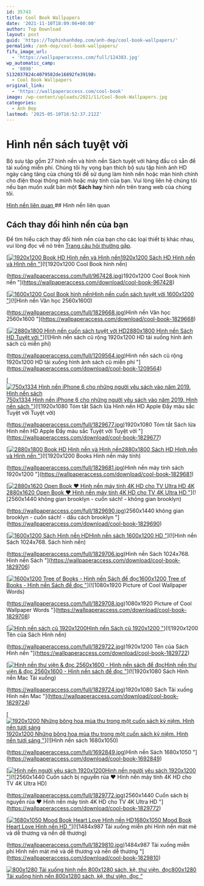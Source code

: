 ```yaml
---
id: 35743
title: Cool Book Wallpapers
date: '2021-11-10T18:09:06+00:00'
author: Top Download
layout: post
guid: 'https://Tophinhanhdep.com/anh-dep/cool-book-wallpapers/'
permalink: /anh-dep/cool-book-wallpapers/
fifu_image_url:
  - 'https://wallpaperaccess.com/full/124383.jpg'
wp_automatic_camp:
  - '8098'
5132037824c4079582de16892fe39198:
  - Cool Book Wallpapers
original_link:
  - 'https://wallpaperaccess.com/cool-book'
image: /wp-content/uploads/2021/11/Cool-Book-Wallpapers.jpg
categories:
  - Ảnh Đẹp
lastmod: '2025-05-10T16:52:37.212Z'
---
```

# Hình nền sách tuyệt vời

Bộ sưu tập gồm 27 hình nền và hình nền Sách tuyệt vời hàng đầu có sẵn để tải xuống miễn phí. Chúng tôi hy vọng bạn thích bộ sưu tập hình ảnh HD ngày càng tăng của chúng tôi để sử dụng làm hình nền hoặc màn hình chính cho điện thoại thông minh hoặc máy tính của bạn. Vui lòng liên hệ chúng tôi nếu bạn muốn xuất bản một **Sách hay** hình nền trên trang web của chúng tôi.

[Hình nền liên quan ](#related) ## Hình nền liên quan

## Cách thay đổi hình nền của bạn

Để tìm hiểu cách thay đổi hình nền của bạn cho các loại thiết bị khác nhau, vui lòng đọc về nó trên [Trang câu hỏi thường gặp](https://tophinhanhdep.com/faq/).

  
[[![1920x1200 Book HD Hình nền và Hình nền](https://wallpaperaccess.com/full/124383.jpg)1920x1200 Sách HD Hình nền và Hình nền "](https://wallpaperaccess.com/download/cool-book-124383)](![1920x1200 Cool Book hình nền)

(https://wallpaperaccess.com/full/967428.jpg)1920x1200 Cool Book hình nền "](https://wallpaperaccess.com/download/cool-book-967428)

[[![1600x1200 Cool Book hình nền](https://wallpaperaccess.com/full/1829662.jpg)Hình nền cuốn sách tuyệt vời 1600x1200 "](https://wallpaperaccess.com/download/cool-book-1829662)](![Hình nền Văn học 2560x1600)

(https://wallpaperaccess.com/full/1829668.jpg)Hình nền Văn học 2560x1600 "](https://wallpaperaccess.com/download/cool-book-1829668)

[[![2880x1800 Hình nền cuốn sách tuyệt vời HD](https://wallpaperaccess.com/full/1829670.jpg)2880x1800 Hình nền Sách HD Tuyệt vời "](https://wallpaperaccess.com/download/cool-book-1829670)](![Hình nền sách cũ rộng 1920x1200 HD tải xuống hình ảnh sách cũ miễn phí)

(https://wallpaperaccess.com/full/1209564.jpg)Hình nền sách cũ rộng 1920x1200 HD tải xuống hình ảnh sách cũ miễn phí "](https://wallpaperaccess.com/download/cool-book-1209564)

[[![750x1334 Hình nền iPhone 6 cho những người yêu sách vào năm 2019. Hình nền sách](https://wallpaperaccess.com/full/832901.jpg)750x1334 Hình nền iPhone 6 cho những người yêu sách vào năm 2019. Hình nền sách "](https://wallpaperaccess.com/download/cool-book-832901)](![1920x1080 Tóm tắt Sách lửa Hình nền HD Apple Đầy màu sắc Tuyệt vời Tuyệt vời)

(https://wallpaperaccess.com/full/1829677.jpg)1920x1080 Tóm tắt Sách lửa Hình nền HD Apple Đầy màu sắc Tuyệt vời Tuyệt vời "](https://wallpaperaccess.com/download/cool-book-1829677)

[[![2880x1800 Book HD Hình nền và Hình nền](https://wallpaperaccess.com/full/1543436.jpg)2880x1800 Sách HD Hình nền và Hình nền "](https://wallpaperaccess.com/download/cool-book-1543436)](![1920x1200 Books Hình nền máy tính)

(https://wallpaperaccess.com/full/1829681.jpg)Hình nền máy tính sách 1920x1200 "](https://wallpaperaccess.com/download/cool-book-1829681)

[[![2880x1620 Open Book ❤ Hình nền máy tính 4K HD cho TV Ultra HD 4K](https://wallpaperaccess.com/full/1829687.jpg)2880x1620 Open Book ❤ Hình nền máy tính 4K HD cho TV 4K Ultra HD "](https://wallpaperaccess.com/download/cool-book-1829687)](![2560x1440 không gian brooklyn - cuốn sách!  - không gian brooklyn)

(https://wallpaperaccess.com/full/1829690.jpg)2560x1440 không gian brooklyn - cuốn sách! - dấu cách brooklyn "](https://wallpaperaccess.com/download/cool-book-1829690)

[[![1600x1200 Sách Hình nền HD](https://wallpaperaccess.com/full/1829692.jpg)Hình nền sách 1600x1200 HD "](https://wallpaperaccess.com/download/cool-book-1829692)](![Hình nền Sách 1024x768.  Sách hình nền)

(https://wallpaperaccess.com/full/1829706.jpg)Hình nền Sách 1024x768. Hình nền Sách "](https://wallpaperaccess.com/download/cool-book-1829706)

[[![1600x1200 Tree of Books - Hình nền Sách để đọc](https://wallpaperaccess.com/full/1543450.jpg)1600x1200 Tree of Books - Hình nền Sách để đọc "](https://wallpaperaccess.com/download/cool-book-1543450)](![1080x1920 Picture of Cool Wallpaper Words)

(https://wallpaperaccess.com/full/1829708.jpg)1080x1920 Picture of Cool Wallpaper Words "](https://wallpaperaccess.com/download/cool-book-1829708)

[[![Hình nền sách cũ 1920x1200](https://wallpaperaccess.com/full/1829721.jpg)Hình nền Sách cũ 1920x1200 "](https://wallpaperaccess.com/download/cool-book-1829721)](![1920x1200 Tên của Sách Hình nền)

(https://wallpaperaccess.com/full/1829722.jpg)1920x1200 Tên của Sách Hình nền "](https://wallpaperaccess.com/download/cool-book-1829722)

[[![Hình nền thư viện & đọc 2560x1600 - Hình nền sách để đọc](https://wallpaperaccess.com/full/922672.jpg)Hình nền thư viện &amp; đọc 2560x1600 - Hình nền sách để đọc "](https://wallpaperaccess.com/download/cool-book-922672)](![1920x1080 Sách Hình nền Mac Tải xuống)

(https://wallpaperaccess.com/full/1829724.jpg)1920x1080 Sách Tải xuống Hình nền Mac "](https://wallpaperaccess.com/download/cool-book-1829724)

[[![1920x1200 Những bông hoa mùa thu trong một cuốn sách kỷ niệm.  Hình nền tươi sáng](https://wallpaperaccess.com/full/1829747.jpg)1920x1200 Những bông hoa mùa thu trong một cuốn sách kỷ niệm. Hình nền tươi sáng "](https://wallpaperaccess.com/download/cool-book-1829747)](![Hình nền sách 1680x1050)

(https://wallpaperaccess.com/full/1692849.jpg)Hình nền Sách 1680x1050 "](https://wallpaperaccess.com/download/cool-book-1692849)

[[![Hình nền người yêu sách 1920x1200](https://wallpaperaccess.com/full/1829756.jpg)Hình nền người yêu sách 1920x1200 "](https://wallpaperaccess.com/download/cool-book-1829756)](![2560x1440 Cuốn sách bị nguyền rủa ❤ Hình nền máy tính 4K HD cho TV 4K Ultra HD)

(https://wallpaperaccess.com/full/1829772.jpg)2560x1440 Cuốn sách bị nguyền rủa ❤ Hình nền máy tính 4K HD cho TV 4K Ultra HD "](https://wallpaperaccess.com/download/cool-book-1829772)

[[![1680x1050 Mood Book Heart Love Hình nền HD](https://wallpaperaccess.com/full/1829779.jpg)1680x1050 Mood Book Heart Love Hình nền HD "](https://wallpaperaccess.com/download/cool-book-1829779)](![1484x987 Tải xuống miễn phí Hình nền mát mẻ và dễ thương và nền dễ thương)

(https://wallpaperaccess.com/full/1829810.jpg)1484x987 Tải xuống miễn phí Hình nền mát mẻ và dễ thương và nền dễ thương "](https://wallpaperaccess.com/download/cool-book-1829810)

[![800x1280 Tải xuống hình nền 800x1280 sách, kệ, thư viện, đọc](https://wallpaperaccess.com/full/1829826.jpg)800x1280 Tải xuống hình nền 800x1280 sách, kệ, thư viện, đọc "](https://wallpaperaccess.com/download/cool-book-1829826)

